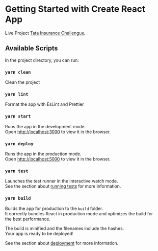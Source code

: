 # Getting Started with Create React App

Live Project [Tata Insurance Challengue](https://acid-belief.surge.sh/).

## Available Scripts

In the project directory, you can run:

### `yarn clean`

Clean the project

### `yarn lint`

Format the app with EsLint and Prettier

### `yarn start`

Runs the app in the development mode.\
Open [http://localhost:3000](http://localhost:3000) to view it in the browser.

### `yarn deploy`

Runs the app in the production mode.\
Open [http://localhost:5000](http://localhost:5000) to view it in the browser.

### `yarn test`

Launches the test runner in the interactive watch mode.\
See the section about [running tests](https://facebook.github.io/create-react-app/docs/running-tests) for more information.

### `yarn build`

Builds the app for production to the `build` folder.\
It correctly bundles React in production mode and optimizes the build for the best performance.

The build is minified and the filenames include the hashes.\
Your app is ready to be deployed!

See the section about [deployment](https://facebook.github.io/create-react-app/docs/deployment) for more information.
